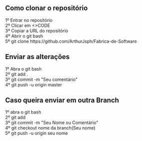 <h2 align="left">Como clonar o repositório</h2>

<p align="left">1º Entrar no repositório<br> 2º Clicar em <>CODE<br> 3º Copiar a URL do repositório<br> 4º Abrir o git bash<br>5º git clone https://github.com/ArthurJsph/Fabrica-de-Software</p>

<h2 align="left">Enviar as alterações</h2>

<p align="left">1º Abra o git bash<br>2º git add .<br>3º git commit -m "Seu comentário"<br>4º git push -u origin master</p>

<h2 align="left">Caso queira enviar em outra Branch</h2>

<p align="left">1º abra o git bash <br>2º git add <br>3º git commit -m "Seu Nome ou Comentário"<br>4º git checkout nome da branch(Seu nome)<br>5º git push -u origin seu nome</p>
